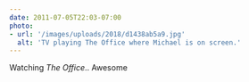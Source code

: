 ```yaml
---
date: 2011-07-05T22:03-07:00
photo:
- url: '/images/uploads/2018/d1438ab5a9.jpg'
  alt: 'TV playing The Office where Michael is on screen.'
---
```

Watching _The Office_.. Awesome
